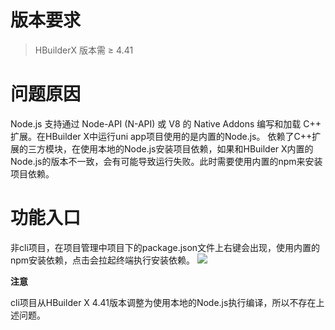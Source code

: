 # 版本要求
> HBuilderX 版本需 ≥ 4.41

# 问题原因

Node.js 支持通过 Node-API (N-API) 或 V8 的 Native Addons 编写和加载 C++ 扩展。在HBuilder X中运行uni app项目使用的是内置的Node.js。
依赖了C++扩展的三方模块，在使用本地的Node.js安装项目依赖，如果和HBuilder X内置的Node.js的版本不一致，会有可能导致运行失败。此时需要使用内置的npm来安装项目依赖。

# 功能入口

非cli项目，在项目管理中项目下的package.json文件上右键会出现，使用内置的npm安装依赖，点击会拉起终端执行安装依赖。
![](https://web-ext-storage.dcloud.net.cn/hx/installDependencies_files.jpg)

**注意**

cli项目从HBuilder X 4.41版本调整为使用本地的Node.js执行编译，所以不存在上述问题。
